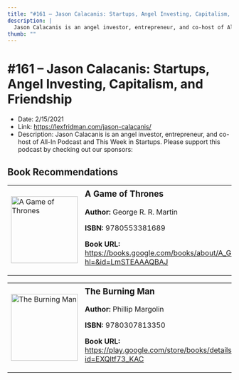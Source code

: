 ```yaml
---
title: "#161 – Jason Calacanis: Startups, Angel Investing, Capitalism, and Friendship"
description: |
  Jason Calacanis is an angel investor, entrepreneur, and co-host of All-In Podcast and This Week in Startups. Please support this podcast by checking out our sponsors:"
thumb: ""
---
```


# #161 – Jason Calacanis: Startups, Angel Investing, Capitalism, and Friendship

  - Date: 2/15/2021
  - Link: https://lexfridman.com/jason-calacanis/
  - Description: Jason Calacanis is an angel investor, entrepreneur, and co-host of All-In Podcast and This Week in Startups. Please support this podcast by checking out our sponsors:

## Book Recommendations

<table style="border: none;"><tr style="border: none;"><td style="border: none;"><img src="http://books.google.com/books/content?id=LmSTEAAAQBAJ&printsec=frontcover&img=1&zoom=1&source=gbs_api" alt="A Game of Thrones" width="150" style="vertical-align: top;"></td><td style="border: none; vertical-align: top;"><h3 style='margin-top: 5'>A Game of Thrones</h3><p><strong>Author:</strong> George R. R. Martin</p><p><strong>ISBN:</strong> 9780553381689</p><p><strong>Book URL:</strong> <a href="https://books.google.com/books/about/A_Game_of_Thrones.html?hl=&id=LmSTEAAAQBAJ">https://books.google.com/books/about/A_Game_of_Thrones.html?hl=&id=LmSTEAAAQBAJ</a></p></td></tr></table>
<table style="border: none;"><tr style="border: none;"><td style="border: none;"><img src="http://books.google.com/books/content?id=EXQltf73_KAC&printsec=frontcover&img=1&zoom=1&edge=curl&source=gbs_api" alt="The Burning Man" width="150" style="vertical-align: top;"></td><td style="border: none; vertical-align: top;"><h3 style='margin-top: 5'>The Burning Man</h3><p><strong>Author:</strong> Phillip Margolin</p><p><strong>ISBN:</strong> 9780307813350</p><p><strong>Book URL:</strong> <a href="https://play.google.com/store/books/details?id=EXQltf73_KAC">https://play.google.com/store/books/details?id=EXQltf73_KAC</a></p></td></tr></table>
